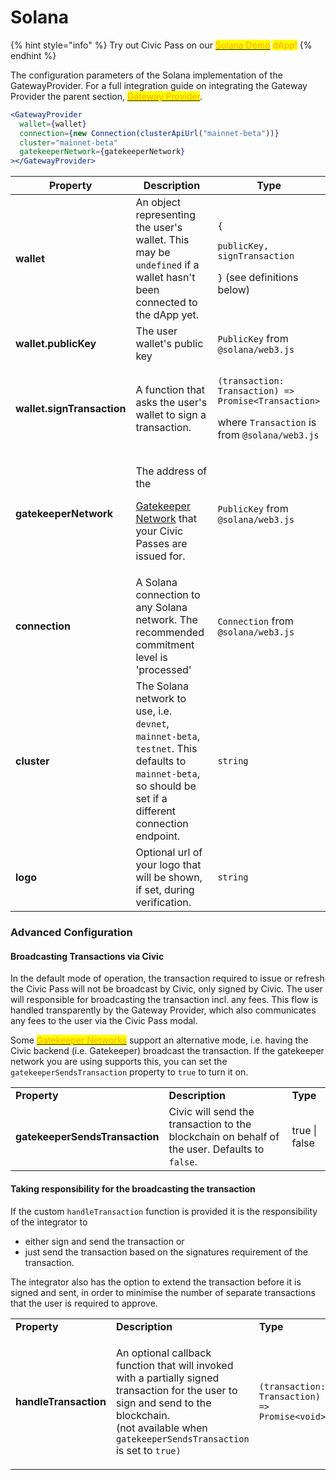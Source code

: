 # Solana

{% hint style="info" %}
Try out Civic Pass on our [<mark style="color:orange;">Solana Demo</mark>](https://getpass.civic.com) <mark style="color:orange;">dApp!</mark>
{% endhint %}

The configuration parameters of the Solana implementation of the GatewayProvider. For a full integration guide on integrating the Gateway Provider the parent section, [<mark style="color:orange;">Gateway Provider</mark>](../).

```jsx
<GatewayProvider
  wallet={wallet}
  connection={new Connection(clusterApiUrl("mainnet-beta"))}
  cluster="mainnet-beta"
  gatekeeperNetwork={gatekeeperNetwork}
></GatewayProvider>
```

| **Property**               | **Description**                                                                                                                                            | **Type**                                                                                                                                              |
| -------------------------- | ---------------------------------------------------------------------------------------------------------------------------------------------------------- | ----------------------------------------------------------------------------------------------------------------------------------------------------- |
| **wallet**                 | An object representing the user's wallet. This may be `undefined` if a wallet hasn't been connected to the dApp yet.                                       | <p><code>{</code></p><p><code>publicKey, signTransaction</code></p><p><code>}</code> (see definitions below)</p>                                      |
| **wallet.publicKey**       | The user wallet's public key                                                                                                                               | `PublicKey` from `@solana/web3.js`                                                                                                                    |
| **wallet.signTransaction** | A function that asks the user's wallet to sign a transaction.                                                                                              | <p><code>(transaction: Transaction) => Promise&#x3C;Transaction></code></p><p>where <code>Transaction</code> is from <code>@solana/web3.js</code></p> |
| **gatekeeperNetwork**      | <p>The address of the</p><p><a href="../../../selecting-a-pass.md">Gatekeeper Network</a> that your Civic Passes are issued for.</p>                       | `PublicKey` from `@solana/web3.js`                                                                                                                    |
| **connection**             | A Solana connection to any Solana network. The recommended commitment level is 'processed'                                                                 | `Connection` from `@solana/web3.js`                                                                                                                   |
| **cluster**                | The Solana network to use, i.e. `devnet`, `mainnet-beta`, `testnet`. This defaults to `mainnet-beta`, so should be set if a different connection endpoint. | `string`                                                                                                                                              |
| **logo**                   | Optional url of your logo that will be shown, if set, during verification.                                                                                 | `string`                                                                                                                                              |

### Advanced Configuration

#### Broadcasting Transactions via Civic

In the default mode of operation, the transaction required to issue or refresh the Civic Pass will not be broadcast by Civic, only signed by Civic. The user will responsible for broadcasting the transaction incl. any fees. This flow is handled transparently by the Gateway Provider, which also communicates any fees to the user via the Civic Pass modal.

Some [<mark style="color:orange;">Gatekeeper Networks</mark>](../../../selecting-a-pass.md) support an alternative mode, i.e. having the Civic backend (i.e. Gatekeeper) broadcast the transaction. If the gatekeeper network you are using supports this, you can set the `gatekeeperSendsTransaction` property to `true` to turn it on.

|                                |                                                                                               |               |
| ------------------------------ | --------------------------------------------------------------------------------------------- | ------------- |
| **Property**                   | **Description**                                                                               | **Type**      |
| **gatekeeperSendsTransaction** | Civic will send the transaction to the blockchain on behalf of the user. Defaults to `false`. | true \| false |

#### Taking responsibility for the broadcasting the transaction

If the custom `handleTransaction` function is provided it is the responsibility of the integrator to

- either sign and send the transaction or
- just send the transaction based on the signatures requirement of the transaction.

The integrator also has the option to extend the transaction before it is signed and sent, in order to minimise the number of separate transactions that the user is required to approve.

|                       |                                                                                                                                                                                                                                         |                                               |
| --------------------- | --------------------------------------------------------------------------------------------------------------------------------------------------------------------------------------------------------------------------------------- | --------------------------------------------- |
| **Property**          | **Description**                                                                                                                                                                                                                         | **Type**                                      |
| **handleTransaction** | <p>An optional callback function that will invoked with a partially signed transaction for the user to sign and send to the blockchain.<br>(not available when <code>gatekeeperSendsTransaction</code> is set to <code>true)</code></p> | `(transaction: Transaction) => Promise<void>` |
